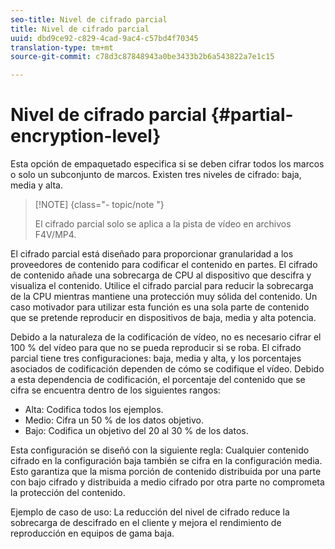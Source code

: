 ```yaml
---
seo-title: Nivel de cifrado parcial
title: Nivel de cifrado parcial
uuid: dbd9ce92-c829-4cad-9ac4-c57bd4f70345
translation-type: tm+mt
source-git-commit: c78d3c87848943a0be3433b2b6a543822a7e1c15

---
```



# Nivel de cifrado parcial {#partial-encryption-level}

Esta opción de empaquetado especifica si se deben cifrar todos los marcos o solo un subconjunto de marcos. Existen tres niveles de cifrado: baja, media y alta.

>[!NOTE] {class=&quot;- topic/note &quot;}
>
>El cifrado parcial solo se aplica a la pista de vídeo en archivos F4V/MP4.

El cifrado parcial está diseñado para proporcionar granularidad a los proveedores de contenido para codificar el contenido en partes. El cifrado de contenido añade una sobrecarga de CPU al dispositivo que descifra y visualiza el contenido. Utilice el cifrado parcial para reducir la sobrecarga de la CPU mientras mantiene una protección muy sólida del contenido. Un caso motivador para utilizar esta función es una sola parte de contenido que se pretende reproducir en dispositivos de baja, media y alta potencia.

Debido a la naturaleza de la codificación de vídeo, no es necesario cifrar el 100 % del vídeo para que no se pueda reproducir si se roba. El cifrado parcial tiene tres configuraciones: baja, media y alta, y los porcentajes asociados de codificación dependen de cómo se codifique el vídeo. Debido a esta dependencia de codificación, el porcentaje del contenido que se cifra se encuentra dentro de los siguientes rangos:

* Alta: Codifica todos los ejemplos.
* Medio: Cifra un 50 % de los datos objetivo.
* Bajo: Codifica un objetivo del 20 al 30 % de los datos.

Esta configuración se diseñó con la siguiente regla: Cualquier contenido cifrado en la configuración baja también se cifra en la configuración media. Esto garantiza que la misma porción de contenido distribuida por una parte con bajo cifrado y distribuida a medio cifrado por otra parte no comprometa la protección del contenido.

Ejemplo de caso de uso: La reducción del nivel de cifrado reduce la sobrecarga de descifrado en el cliente y mejora el rendimiento de reproducción en equipos de gama baja.
